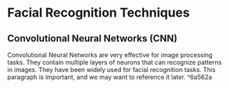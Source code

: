 # Facial Recognition Techniques

## Convolutional Neural Networks (CNN)

Convolutional Neural Networks are very effective for image processing tasks. They contain multiple layers of neurons that can recognize patterns in images. They have been widely used for facial recognition tasks. This paragraph is important, and we may want to reference it later.
^6a562a

